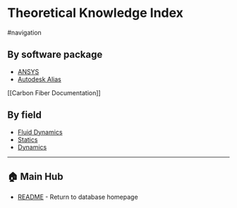 # Theoretical Knowledge Index
#navigation

## By software package
 - [ANSYS](ANSYS.md)
 - [Autodesk Alias](Alias.md)

[[Carbon Fiber Documentation]]
## By field
- [Fluid Dynamics](Fluid-Dynamics.md)
- [Statics](Statics.md)
- [Dynamics](Dynamics.md)

---

## 🏠 Main Hub
 - [README](../README.md) - Return to database homepage

